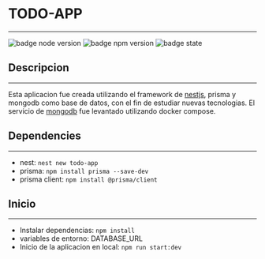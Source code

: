 # TODO-APP
***
![badge node version](https://img.shields.io/badge/node_version-16.20.0-green)
![badge npm version](https://img.shields.io/badge/npm_version-8.19.4-yellow)
![badge state](https://img.shields.io/badge/state-development-purple)

## Descripcion
***
Esta aplicacion fue creada utilizando el framework de [nestjs](https://nestjs.com/), prisma y mongodb como base de datos, con el fin de estudiar nuevas tecnologias. El servicio de [mongodb](https://hub.docker.com/_/mongo) fue levantado utilizando docker compose.

## Dependencies
***
- nest: `nest new todo-app`
- prisma: `npm install prisma --save-dev`
- prisma client: `npm install @prisma/client`

## Inicio
***
- Instalar dependencias: `npm install`
- variables de entorno: DATABASE_URL
- Inicio de la aplicacion en local: `npm run start:dev`
